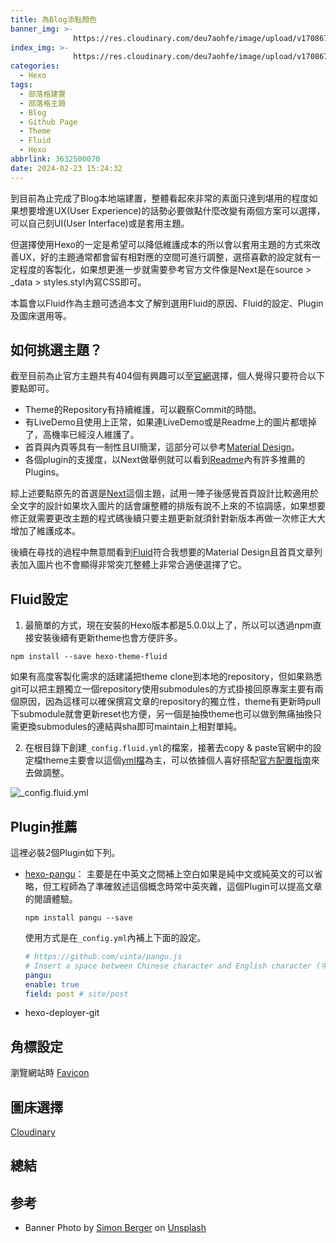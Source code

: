 ```yaml
---
title: 為Blog添點顏色
banner_img: >-
              https://res.cloudinary.com/deu7aohfe/image/upload/v1708673349/202402233632500070/jsqhpjfpf8yzq9ovelre.webp
index_img: >-
              https://res.cloudinary.com/deu7aohfe/image/upload/v1708673349/202402233632500070/jsqhpjfpf8yzq9ovelre.webp
categories:
  - Hexo
tags:
  - 部落格建置
  - 部落格主題
  - Blog
  - Github Page
  - Theme
  - Fluid
  - Hexo
abbrlink: 3632500070
date: 2024-02-23 15:24:32
---
```

到目前為止完成了Blog本地端建置，整體看起來非常的素面只達到堪用的程度如果想要增進UX(User Experience)的話勢必要做點什麼改變有兩個方案可以選擇，可以自己刻UI(User Interface)或是套用主題。

但選擇使用Hexo的一定是希望可以降低維護成本的所以會以套用主題的方式來改善UX，好的主題通常都會留有相對應的空間可進行調整，選搭喜歡的設定就有一定程度的客製化，如果想更進一步就需要參考官方文件像是Next是在source > _data > styles.styl內寫CSS即可。

本篇會以Fluid作為主題可透過本文了解到選用Fluid的原因、Fluid的設定、Plugin及圖床選用等。

## 如何挑選主題？
截至目前為止官方主題共有404個有興趣可以至[官網](https://hexo.io/themes/index.html)選擇，個人覺得只要符合以下要點即可。

- Theme的Repository有持續維護，可以觀察Commit的時間。
- 有LiveDemo且使用上正常，如果連LiveDemo或是Readme上的圖片都壞掉了，高機率已經沒人維護了。
- 首頁與內頁等具有一制性且UI簡潔，這部分可以參考[Material Design](https://m3.material.io/)。
- 各個plugin的支援度，以Next做舉例就可以看到[Readme](https://github.com/next-theme/awesome-next#live-preview)內有許多推薦的Plugins。

綜上述要點原先的首選是[Next](https://github.com/next-theme/hexo-theme-next?tab=readme-ov-file)這個主題，試用一陣子後感覺首頁設計比較適用於全文字的設計如果坎入圖片的話會讓整體的排版有說不上來的不協調感，如果想要修正就需要更改主題的程式碼後續只要主題更新就須針對新版本再做一次修正大大增加了維護成本。

後續在尋找的過程中無意間看到[Fluid](https://github.com/fluid-dev/hexo-theme-fluid)符合我想要的Material Design且首頁文章列表加入圖片也不會顯得非常突兀整體上非常合適便選擇了它。

## Fluid設定
1. 最簡單的方式，現在安裝的Hexo版本都是5.0.0以上了，所以可以透過npm直接安裝後續有更新theme也會方便許多。

```properties
npm install --save hexo-theme-fluid
```

如果有高度客製化需求的話建議把theme clone到本地的repository，但如果熟悉git可以把主題獨立一個repository使用submodules的方式掛接回原專案主要有兩個原因，因為這樣可以確保撰寫文章的repository的獨立性，theme有更新時pull下submodule就會更新reset也方便，另一個是抽換theme也可以做到無痛抽換只需更換submodules的連結與sha即可maintain上相對單純。

2. 在根目錄下創建`_config.fluid.yml`的檔案，接著去copy & paste官網中的設定檔theme主要會以這個[yml檔](https://github.com/fluid-dev/hexo-theme-fluid/blob/master/_config.yml)為主，可以依據個人喜好搭配[官方配置指南](https://fluid-dev.github.io/hexo-fluid-docs/guide/#%E5%85%B3%E4%BA%8E%E6%8C%87%E5%8D%97)來去做調整。

![_config.fluid.yml](https://res.cloudinary.com/deu7aohfe/image/upload/v1710251247/202402233632500070/sx5gkovjjinpfb9hwvsn.webp)

## Plugin推薦
這裡必裝2個Plugin如下列。
- [hexo-pangu](https://github.com/vinta/pangu.js)：
  主要是在中英文之間補上空白如果是純中文或純英文的可以省略，但工程師為了準確敘述這個概念時常中英夾雜，這個Plugin可以提高文章的閱讀體驗。
    ```properties
    npm install pangu --save
    ```
  使用方式是在`_config.yml`內補上下面的設定。
    ```yaml
    # https://github.com/vinta/pangu.js
    # Insert a space between Chinese character and English character (中英文之間添加空格)
    pangu:
    enable: true
    field: post # site/post
    ```
- hexo-deployer-git

## 角標設定
瀏覽網站時
[Favicon](https://favicon.io/favicon-generator/)
## 圖床選擇
[Cloudinary](https://cloudinary.com/)
## 總結

## 参考
- Banner Photo by <a href="https://unsplash.com/@8moments?utm_content=creditCopyText&utm_medium=referral&utm_source=unsplash">Simon Berger</a> on <a href="https://unsplash.com/photos/landscape-photography-of-mountains-twukN12EN7c?utm_content=creditCopyText&utm_medium=referral&utm_source=unsplash">Unsplash</a>

[^1]: aaaa
